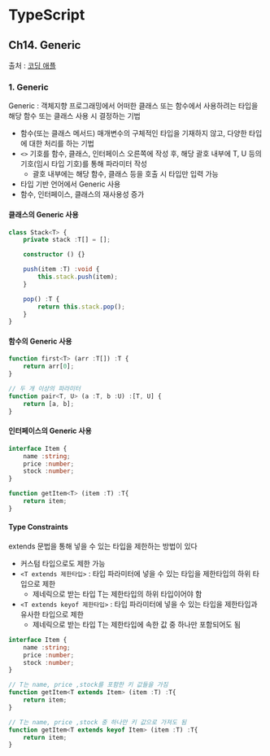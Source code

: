 # TypeScript
## Ch14. Generic
출처 : [코딩 애플](https://codingapple.com/course/typescript-crash-course/)

### 1. Generic
Generic : 객체지향 프로그래밍에서 어떠한 클래스 또는 함수에서 사용하려는 타입을 해당 함수 또는 클래스 사용 시 결정하는 기법
- 함수(또는 클래스 메서드) 매개변수의 구체적인 타입을 기재하지 않고, 다양한 타입에 대한 처리를 하는 기법
- `<>` 기호를 함수, 클래스, 인터페이스 오른쪽에 작성 후, 해당 괄호 내부에 T, U 등의 기호(임시 타입 기호)를 통해 파라미터 작성
    - 괄호 내부에는 해당 함수, 클래스 등을 호출 시 타입만 입력 가능
- 타입 기반 언어에서 Generic 사용
- 함수, 인터페이스, 클래스의 재사용성 증가

#### 클래스의 Generic 사용
```typescript
class Stack<T> {
    private stack :T[] = [];

    constructor () {}

    push(item :T) :void {
        this.stack.push(item);
    }

    pop() :T {
        return this.stack.pop(); 
    }
}
```

#### 함수의 Generic 사용
```typescript
function first<T> (arr :T[]) :T {
    return arr[0];
}

// 두 개 이상의 파라미터
function pair<T, U> (a :T, b :U) :[T, U] {
    return [a, b];
}
```

#### 인터페이스의 Generic 사용
```typescript
interface Item {
    name :string;
    price :number;
    stock :number;
}

function getItem<T> (item :T) :T{
    return item;
}

```

#### Type Constraints
extends 문법을 통해 넣을 수 있는 타입을 제한하는 방법이 있다
- 커스텀 타입으로도 제한 가능
- `<T extends 제한타입>` : 타입 파라미터에 넣을 수 있는 타입을 제한타입의 하위 타입으로 제한
    - 제네릭으로 받는 타입 T는 제한타입의 하위 타입이어야 함
- `<T extends keyof 제한타입>` : 타입 파라미터에 넣을 수 있는 타입을 제한타입과 유사한 타입으로 제한
    - 제네릭으로 받는 타입 T는 제한타입에 속한 값 중 하나만 포함되어도 됨
```typescript
interface Item {
    name :string;
    price :number;
    stock :number;
}

// T는 name, price ,stock를 포함한 키 값들을 가짐
function getItem<T extends Item> (item :T) :T{
    return item;
}

// T는 name, price ,stock 중 하나만 키 값으로 가져도 됨
function getItem<T extends keyof Item> (item :T) :T{
    return item;
}
```